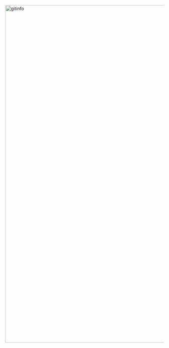 <img width="860" height="1069" alt="gitinfo" src="https://github.com/user-attachments/assets/516249f4-40f7-4785-99c3-b53189c750d8" />
